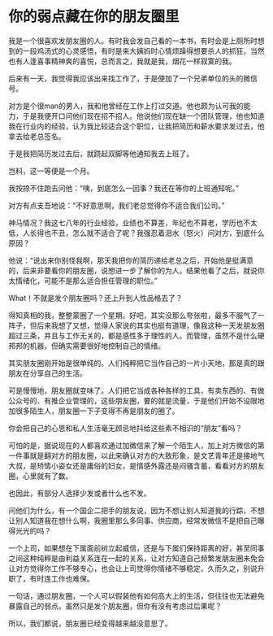 # 你的弱点藏在你的朋友圈里

我是一个很喜欢发朋友圈的人。有时我会发自己看的一本书，有时会是上厕所时想到的一段鸡汤式的心灵感悟，有时是来大姨妈时心情烦躁得想要杀人的抓狂，当然也有人逢喜事精神爽的喜悦，总而言之，我就是我，烟花一样寂寞的我。 

后来有一天，我觉得我应该出来找工作了，于是便加了一个兄弟单位的头的微信号。 

对方是个很man的男人，我和他曾经在工作上打过交道。他也颇为认可我的能力，于是我便开口问他们现在招不招人。他说他们现在缺一个团队管理，他也知道我在行业内的经验，认为我比较适合这个职位，让我把简历和薪水要求发过去，他拿去给老总签名。 

于是我把简历发过去后，就跷起双脚等他通知我去上班了。 

岂料，这一等便是一个月。 

我按捺不住跑去问他：“咦，到底怎么一回事？我还在等你的上班通知呢。” 

对方有点支吾地说：“不好意思啊，我们老总觉得你不适合我们公司。” 

神马情况？我这七八年的行业经验，业绩也不算差，年纪也不算老，学历也不太低，人长得也不丑，怎么就不适合了呢？我强忍着泪水（怒火）问对方，到底什么原因？ 

他说：“说出来你别怪我啊，那天我把你的简历递给老总之后，开始他是挺满意的，后来非要看你的朋友圈，说想进一步了解你的为人。结果他看了之后，就说你太情绪化，可能不是那么适合担任管理的职位。” 

What！不就是发个朋友圈吗？还上升到人性品格去了？ 

得知真相的我，整整蒙圈了一个星期。好吧，其实没那么夸张啦，最多不服气了一阵子，但后来我想了又想，觉得人家说的其实也挺有道理，像我这种一天发朋友圈超过三条，并且与工作无关的，都是感性多于理性的人。而管理，虽然不是什么硬邦邦的机器，但确实需要很好地控制自己的情绪。 

其实朋友圈刚开始是很单纯的。人们纯粹把它当作自己的一片小天地，那是真的跟朋友在分享自己的生活。 

可是慢慢地，朋友圈就变味了。人们把它当成各种各样的工具，有卖东西的、有做公众号的、有推企业管理的，这些朋友圈，要的就是流量，于是他们开始不设限地加很多陌生人，朋友圈一下子变得不再是朋友的圈了。 

你会把自己的心思和私人生活毫无顾忌地抖给这些素不相识的“朋友”看吗？ 

可怕的是，据说现在的人都喜欢通过加微信来了解一个陌生人，加上对方微信的第一件事就是翻对方的朋友圈，以此来确认对方的大致形象，是文艺青年还是接地气大叔，是矫情小姿女还是庸俗的妇女，是情感外露还是闷骚含蓄，看看对方的朋友圈，心里就有了数。 

也因此，有部分人选择少发或者什么也不发。 

问他们为什么，有一个国企二把手的朋友说，因为不想让别人知道我的行踪，不想让别人知道我在想什么啊，我圈里那么多同事、供应商，经常发微信不是把自己曝得光光的吗？ 

一个上司，如果想在下属面前树立起威信，还是与下属们保持距离的好，甚至同事之间这种纯粹是由利益关系连在一起的关系，让对方知道自己频繁发朋友圈未免会让对方觉得你工作不够专心，也会让上司觉得你情绪不够稳定，久而久之，别说升职了，有时连工作也难保。 

一句话，通过朋友圈，一个人可以假装他有如何高大上的生活，但往往也无法避免暴露自己的弱点。虽然只是发个朋友圈，但你有没有考虑过后果呢？ 

所以，我们都说，朋友圈已经变得越来越没意思了。